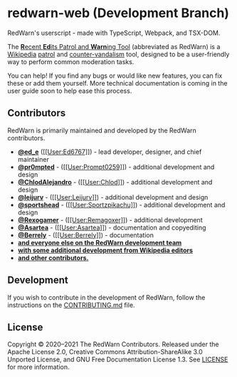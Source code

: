 # redwarn-web (Development Branch)

RedWarn's userscript - made with TypeScript, Webpack, and TSX-DOM.

The [**R**ecent **Ed**its Patrol and **Warn**ing Tool](https://en.wikipedia.org/wiki/WP:RedWarn) (abbreviated as RedWarn) is a [Wikipedia](https://en.wikipedia.org/wiki/) [patrol](https://en.wikipedia.org/wiki/WP:RCP) and [counter-vandalism](https://en.wikipedia.org/wiki/WP:VD) tool, designed to be a user-friendly way to perform common moderation tasks.

You can help! If you find any bugs or would like new features, you can fix these or add them yourself. More technical documentation is coming in the user guide soon to help ease this process.

## Contributors

RedWarn is primarily maintained and developed by the RedWarn contributors.

-   **[@ed_e](https://gitlab.com/ed_e)** ([\[\[User:Ed6767\]\]](https://en.wikipedia.org/wiki/User:Ed6767)) - lead developer, designer, and chief maintainer
-   **[@pr0mpted](https://gitlab.com/pr0mpted)** - ([\[\[User:Prompt0259\]\]](https://en.wikipedia.org/wiki/User:Prompt0259)) - additional development and design
-   **[@ChlodAlejandro](https://gitlab.com/ChlodAlejandro)** - ([\[\[User:Chlod\]\]](https://en.wikipedia.org/wiki/User:Chlod)) - additional development and design
-   **[@leijurv](https://gitlab.com/leijurv)** - ([\[\[User:Leijurv\]\]](https://en.wikipedia.org/wiki/User:Leijurv)) - additional development and design
-   **[@sportshead](https://gitlab.com/sportshead)** - ([\[\[User:Sportzpikachu\]\]](https://en.wikipedia.org/wiki/User:Sportzpikachu)) - additional development and design
-   **[@Rexogamer](https://gitlab.com/Rexogamer)** - ([\[\[User:Remagoxer\]\]](https://en.wikipedia.org/wiki/User:Remagoxer)) - additional development
-   **[@Asartea](https://gitlab.com/Asartea)** - ([\[\[User:Asartea\]\]](https://en.wikipedia.org/wiki/User:Asartea)) - documentation and copyediting
-   **[@Berrely](https://gitlab.com/Berrely)** - ([\[\[User:Berrely\]\]](https://en.wikipedia.org/wiki/User:Berrely)) - documentation
-   **[and everyone else on the RedWarn development team](https://en.wikipedia.org/wiki/Wikipedia:RedWarn/Team)**
-   **[with some additional development from Wikipedia editors](https://en.wikipedia.org/wiki/WP:RW#Credits)**
-   **[and other contributors.](https://gitlab.com/redwarn/redwarn-web/-/graphs/master)**

## Development

If you wish to contribute in the development of RedWarn, follow the instructions on the [CONTRIBUTING.md](/CONTRIBUTING.md) file.

## License

Copyright © 2020–2021 The RedWarn Contributors. Released under the Apache License 2.0, Creative Commons Attribution-ShareAlike 3.0 Unported License, and GNU Free Documentation License 1.3. See [LICENSE](/LICENSE) for more information.
